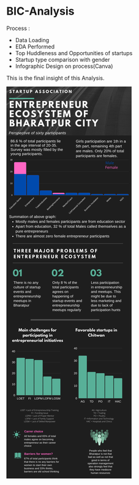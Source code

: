 # BIC-Analysis
Process :
- Data Loading 
- EDA Performed
- Top Huddleness and Opportunities of startups
- Startup type comparison with gender
- Infographic Design on process(Canva)

 This is the final insight of this  Analysis.

![alt text](https://github.com/Dpakkk/BIC-Analysis/blob/master/Entrepreneur%20system%20of%20bharatpur%20city.png)


